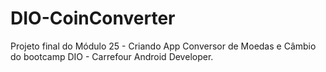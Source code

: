 # DIO-CoinConverter
Projeto final do Módulo 25 - Criando App Conversor de Moedas e Câmbio do bootcamp DIO - Carrefour Android Developer.
